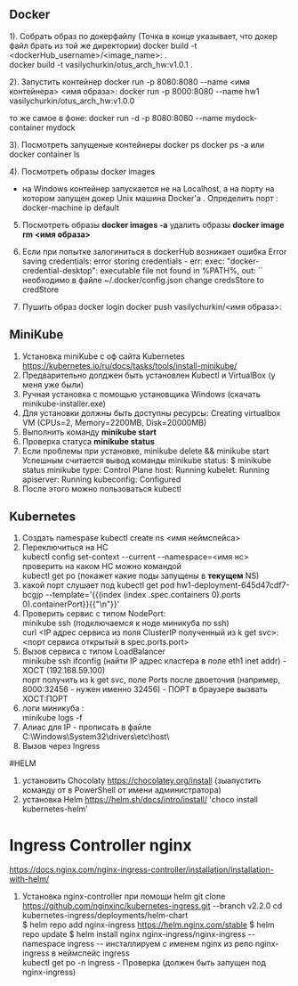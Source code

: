  ## Docker
 1). Собрать образ по докерфайлу (Точка в конце указывает, что докер файл брать из той же директории)
docker build -t <dockerHub_username>/<image_name>:<tag> .   
docker build -t vasilychurkin/otus_arch_hw:v1.0.1 . 

2). Запустить контейнер
 docker run -p 8080:8080 --name <имя контейнера> <имя образа>:<tag>
 docker run -p 8000:8080 --name hw1 vasilychurkin/otus_arch_hw:v1.0.0
 
 то же самое в фоне:
  docker run -d -p 8080:8080 --name mydock-container mydock
  
  3). Посмотреть запущеные контейнеры
  docker ps
  docker ps -a
  или
  docker container ls
  
  4). Посмотреть образы
  docker images
  
  
* на Windows контейнер запускается не на Localhost, а на порту на котором запущен докер
Unix машина Docker'а . Определить порт :
docker-machine ip default  


5) Посмотреть образы **docker images -a**
   удалить образы **docker image rm <имя образа>**
   
6) Если при попытке залогиниться в dockerHub возникает ошибка 
Error saving credentials: error storing credentials - err: exec: "docker-credential-desktop": executable file not found in %PATH%, out: ``  
необходимо в файле ~/.docker/config.json change credsStore to credStore

7) Пушить образ 
docker login
docker push vasilychurkin/<имя образа>:<tag>  
  
  
## MiniKube
1) Установка miniKube c оф сайта Kubernetes https://kubernetes.io/ru/docs/tasks/tools/install-minikube/
2) Предварительно долджен быть установлен Kubectl и VirtualBox (у меня уже были)
3) Ручная установка с помощью установщика Windows (скачать minikube-installer.exe)
4) Для установки должны быть доступны ресурсы: Creating virtualbox VM (CPUs=2, Memory=2200MB, Disk=20000MB)
5) Выполнить команду **minikube start**
6) Проверка статуса **minikube status**
7) Если проблемы при установке, minikube delete && minikube start
Успешным считается вывод команды minikube status:
$ minikube status
minikube
type: Control Plane
host: Running
kubelet: Running
apiserver: Running
kubeconfig: Configured
8) После этого можно пользоваться kubectl

## Kubernetes
1) Создать namespase
kubectl create ns <имя неймспейса>
2) Переключиться на НС  
kubectl config set-context --current --namespace=<имя нс>  
проверить на каком НС можно командой   
kubectl get po (покажет какие поды запущены в **текущем** NS) 
3) какой порт слушает под
 kubectl get pod hw1-deployment-645d47cdf7-bcgjp --template='{{(index (index .spec.containers 0).ports 0).containerPort}}{{"\n"}}'
4) Проверить сервис с типом NodePort:   
   minikube ssh (подключаемся к ноде миникуба по ssh)  
   curl <IP адрес сервиса из поля ClusterIP полученный из k get svc>:<порт сервиса открытый в spec.ports.port> 
5) Вызов сервиса с типом LoadBalancer    
  minikube ssh
  ifconfig (найти IP адрес кластера в поле eth1 inet addr) - ХОСТ (192.168.59.100)  
  порт получить из k get svc, поле Ports после двоеточия (например, 8000:32456 - нужен именно 32456) - ПОРТ
  в браузере вызвать ХОСТ:ПОРТ
6) логи миникуба :  
  minikube logs -f    
7) Алиас для IP - прописать в файле C:\Windows\System32\drivers\etc\host\  
8) Вызов  через Ingress  


#HELM
1) установить Chocolaty https://chocolatey.org/install (зыапустить команду от в PowerShell от имени администратора)  
2) установка Helm https://helm.sh/docs/intro/install/ 'choco install kubernetes-helm'

# Ingress Controller nginx
https://docs.nginx.com/nginx-ingress-controller/installation/installation-with-helm/  
1) Установка nginx-controller при помощи helm
git clone https://github.com/nginxinc/kubernetes-ingress.git --branch v2.2.0
cd kubernetes-ingress/deployments/helm-chart  
$ helm repo add nginx-ingress https://helm.nginx.com/stable
$ helm repo update
$ helm install nginx nginx-ingress/nginx-ingress --namespace ingress  -- инсталлируем с именем nginx из репо nginx-ingress в неймспейс ingress   
kubectl get po -n ingress - Проверка (должен быть запущен под nginx-ingress)


 
